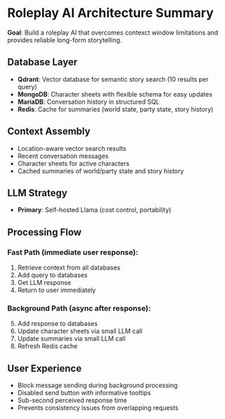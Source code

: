 # Roleplay AI Architecture Summary

**Goal**: Build a roleplay AI that overcomes contexct window limitations and provides reliable long-form storytelling.

## Database Layer
- **Qdrant**: Vector database for semantic story search (10 results per query)
- **MongoDB**: Character sheets with flexible schema for easy updates
- **MariaDB**: Conversation history in structured SQL
- **Redis**: Cache for summaries (world state, party state, story history)

## Context Assembly
- Location-aware vector search results
- Recent conversation messages  
- Character sheets for active characters
- Cached summaries of world/party state and story history

## LLM Strategy
- **Primary**: Self-hosted Llama (cost control, portability)

## Processing Flow

### Fast Path (immediate user response):
1. Retrieve context from all databases
2. Add query to databases
3. Get LLM response
4. Return to user immediately

### Background Path (async after response):
5. Add response to databases
6. Update character sheets via small LLM call
7. Update summaries via small LLM call
8. Refresh Redis cache

## User Experience
- Block message sending during background processing
- Disabled send button with informative tooltips
- Sub-second perceived response time
- Prevents consistency issues from overlapping requests

